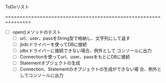 ToDoリスト

===============================================================


- [ ] open()メソッドのテスト
	- [ ] url、user、passをString型で格納し、文字列にして返す
	- [ ] jbdcドライバーを使ってDBに接続
	- [ ] jdbcドライバーに接続できない場合、例外として
		  コンソールに出力
	- [ ] Connectionを使ってurl、user、passをもとにDBに接続
	- [ ] Statementオブジェクトの生成
	- [ ] Connection、Statementのオブジェクトの生成ができない場
		  合、例外としてコンソールに出力